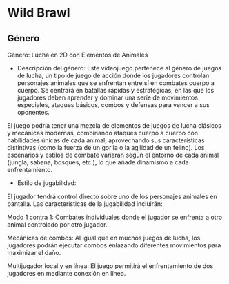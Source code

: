 # Wild Brawl 

## Género
Género: Lucha en 2D con Elementos de Animales

- Descripción del género:
Este videojuego pertenece al género de juegos de lucha, un tipo de juego de acción donde los jugadores controlan personajes animales que se enfrentan entre sí en combates cuerpo a cuerpo. Se centrará en batallas rápidas y estratégicas, en las que los jugadores deben aprender y dominar una serie de movimientos especiales, ataques básicos, combos y defensas para vencer a sus oponentes.

El juego podría tener una mezcla de elementos de juegos de lucha clásicos y mecánicas modernas, combinando ataques cuerpo a cuerpo con habilidades únicas de cada animal, aprovechando sus características distintivas (como la fuerza de un gorila o la agilidad de un felino). Los escenarios y estilos de combate variarán según el entorno de cada animal (jungla, sabana, bosques, etc.), lo que añade dinamismo a cada enfrentamiento.

- Estilo de jugabilidad:

El jugador tendrá control directo sobre uno de los personajes animales en pantalla. 
Las características de la jugabilidad incluirán:

 Modo 1 contra 1: Combates individuales donde el jugador se enfrenta a otro animal controlado por otro jugador.
 
 Mecánicas de combos: Al igual que en muchos juegos de lucha, los jugadores podrán ejecutar combos enlazando diferentes movimientos para maximizar el daño.
 
 Multijugador local y en línea: El juego permitirá el enfrentamiento de dos jugadores en mediante conexión en línea.


